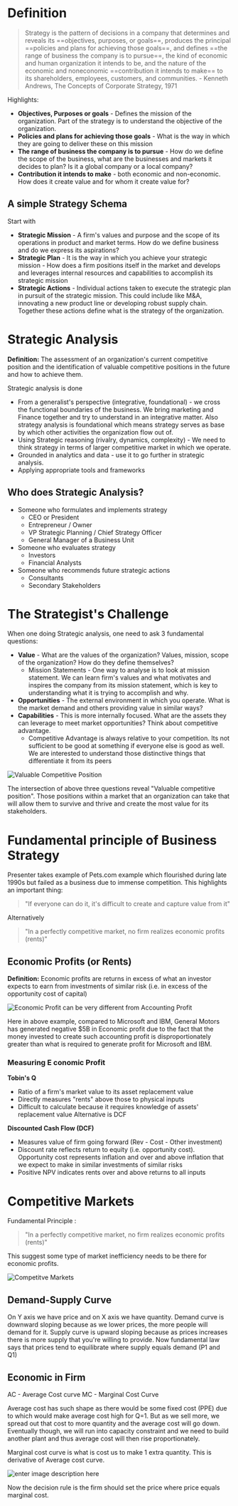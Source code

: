 
# Definition
> Strategy is the pattern of decisions in a company that determines and reveals its ==objectives, purposes, or goals==, produces the principal ==policies and plans for achieving those goals==, and defines ==the range of business the company is to pursue==, the kind of economic and human organization it intends to be, and the nature of the economic and noneconomic ==contribution it intends to make== to its shareholders, employees, customers, and communities. - Kenneth Andrews, The Concepts of Corporate Strategy, 1971

Highlights:
- **Objectives, Purposes or goals** - Defines the mission of the organization. Part of the strategy is to understand the objective of the organization.
- **Policies and plans for achieving those goals** - What is the way in which they are going to deliver these on this mission
- **The range of business the company is to pursue** - How do we define the scope of the business, what are the businesses and markets it decides to plan? Is it a global company or a local company? 
- **Contribution it intends to make** - both economic and non-economic. How does it create value and for whom it create value for?

## A simple Strategy Schema
Start with
- **Strategic Mission** - A firm's values and purpose and the scope of its operations in product and market terms. How do we define business and do we express its aspirations?
- **Strategic Plan** - It is the way in which you achieve your strategic mission - How does a firm positions itself in the market and develops and leverages internal resources and capabilities to accomplish its strategic mission
- **Strategic Actions** - Individual actions taken to execute the strategic plan in pursuit of the strategic mission. This could include like M&A, innovating a new product line or developing robust supply chain. Together these actions define what is the strategy of the organization. 


# Strategic Analysis
**Definition:** The assessment of an organization's current competitive position and the identification of valuable competitive positions in the future and how to achieve them.

Strategic analysis is done
- From a generalist's perspective (integrative, foundational) - we cross the functional boundaries of the business. We bring marketing and Finance together and try to understand in an integrative matter. Also strategy analysis is foundational which means strategy serves as base by which other activities the organization flow out of. 
- Using Strategic reasoning (rivalry, dynamics, complexity) - We need to think strategy in terms of larger competitive market in which we operate. 
- Grounded in analytics and data - use it to go further in strategic analysis.
- Applying appropriate tools and frameworks

## Who does Strategic Analysis?
- Someone who formulates and implements strategy
	- CEO or President
	- Entrepreneur / Owner
	- VP Strategic Planning / Chief Strategy Officer
	- General Manager of a Business Unit
- Someone who evaluates strategy
	- Investors
	- Financial Analysts
- Someone who recommends future strategic actions
	- Consultants
	- Secondary Stakeholders

# The Strategist's Challenge
When one doing Strategic analysis, one need to ask 3 fundamental questions:

- **Value** - What are the values of the organization? Values, mission, scope of the organization? How do they define themselves?
	- Mission Statements - One way to analyse is to look at mission statement. We can learn firm's values and what motivates and inspires the company from its mission statement, which is key to understanding what it is trying to accomplish and why.
- **Opportunities** - The external environment in which you operate. What is the market demand and others providing value in similar ways?
- **Capabilities** - This is more internally focused. What are the assets they can leverage to meet market opportunities? Think about competitive advantage. 
	- Competitive Advantage is always relative to your competition. Its not sufficient to be good at something if everyone else is good as well. We are interested to understand those distinctive things that differentiate it from its peers

![Valuable Competitive Position](https://github.com/hashxim/hconMD/blob/master/work_md/Courses/Foundation-of-Business-Strategy/Resources/Valuable%20competitive%20position.JPG?raw=true)

The intersection of above three questions reveal "Valuable competitive position". Those positions within a market that an organization can take that will allow them to survive and thrive and create the most value for its stakeholders.

# Fundamental principle of Business Strategy
Presenter takes example of Pets.com example which flourished during late 1990s but failed as a business due to immense competition. This highlights an important thing:
> "If everyone can do it, it's difficult to create and capture value from it"

Alternatively
> "In a perfectly competitive market, no firm realizes economic profits (rents)"

## Economic Profits (or Rents)
**Definition:** Economic profits are returns in excess of what an investor expects to earn from investments of similar risk (i.e. in excess of the opportunity cost of capital)

![Economic Profit can be very different from Accounting Profit](https://github.com/hashxim/hconMD/blob/master/work_md/Courses/Foundation-of-Business-Strategy/Resources/Economic%20vs%20Accounting%20Profit.JPG?raw=true)

Here in above example, compared to Microsoft and IBM, General Motors has generated negative $5B in Economic profit due to the fact that the money invested to create such accounting profit is disproportionately greater than what is required to generate profit for Microsoft and IBM.

### Measuring E conomic Profit
**Tobin's Q**
 - Ratio of a firm's market value to its asset replacement value
 - Directly measures "rents" above those to physical inputs
 - Difficult to calculate because it requires knowledge of assets' replacement value
Alternative is DCF

**Discounted Cash Flow (DCF)**
- Measures value of firm going forward (Rev - Cost - Other investment)
- Discount rate reflects return to equity (i.e. opportunity cost). Opportunity cost represents inflation and over and above inflation that we expect to make in similar investments of similar risks
- Positive NPV indicates rents over and above returns to all inputs 

# Competitive Markets
Fundamental Principle :
> "In a perfectly competitive market, no firm realizes economic profits (rents)"

This suggest some type of market inefficiency needs to be there for economic profits. 

![Competitve Markets](https://github.com/hashxim/hconMD/blob/master/work_md/Courses/Foundation-of-Business-Strategy/Resources/Competitive%20Markets.JPG?raw=true)

## Demand-Supply Curve
On Y axis we have price and on X axis we have quantity.
Demand curve is downward sloping because as we lower prices, the more people will demand for it. Supply curve is upward sloping because as prices increases there is more supply that you're willing to provide. 
Now fundamental law says that prices tend to equilibrate where supply equals demand (P1 and Q1)

## Economic in Firm
AC - Average Cost curve
MC - Marginal Cost Curve

Average cost has such shape as there would be some fixed cost (PPE) due to which would make average cost high for Q=1. But as we sell more, we spread out that cost to more quantity and the average cost will go down. Eventually though, we will run into capacity constraint and we need to build another plant and thus average cost will then rise proportionately. 

Marginal cost curve is what is cost us to make 1 extra quantity. This is derivative of Average cost curve. 

![enter image description here](https://github.com/hashxim/hconMD/blob/master/work_md/Courses/Foundation-of-Business-Strategy/Resources/Cost%20Curve.JPG?raw=true)

Now the decision rule is the firm should set the price where price equals marginal cost. 
<!--stackedit_data:
eyJoaXN0b3J5IjpbMTc1Mzk0NjE4MywtMTYzNzA2NDIxOCwzMD
A4NzM3OTQsLTEzNjE3Mjg1M119
-->